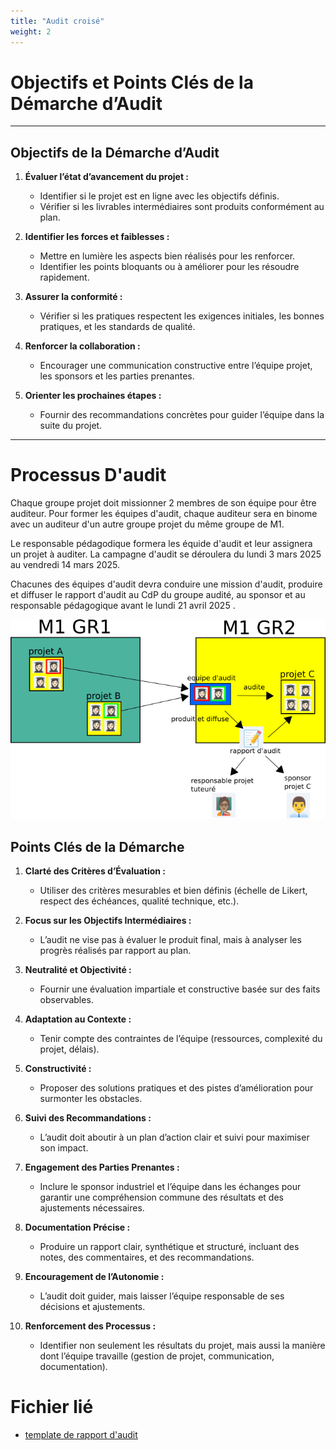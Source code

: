 ```yaml
---
title: "Audit croisé"
weight: 2
---
```


# Objectifs et Points Clés de la Démarche d’Audit

---

## **Objectifs de la Démarche d’Audit**
1. **Évaluer l’état d’avancement du projet :**
   - Identifier si le projet est en ligne avec les objectifs définis.
   - Vérifier si les livrables intermédiaires sont produits conformément au plan.

2. **Identifier les forces et faiblesses :**
   - Mettre en lumière les aspects bien réalisés pour les renforcer.
   - Identifier les points bloquants ou à améliorer pour les résoudre rapidement.

3. **Assurer la conformité :**
   - Vérifier si les pratiques respectent les exigences initiales, les bonnes pratiques, et les standards de qualité.

4. **Renforcer la collaboration :**
   - Encourager une communication constructive entre l’équipe projet, les sponsors et les parties prenantes.

5. **Orienter les prochaines étapes :**
   - Fournir des recommandations concrètes pour guider l’équipe dans la suite du projet.

---


# Processus D'audit

Chaque groupe projet doit missionner 2 membres de son équipe pour être auditeur.
Pour former les équipes d'audit, chaque auditeur sera en binome avec un auditeur d'un autre groupe projet du même groupe de M1.

Le responsable pédagodique formera les équide d'audit et leur assignera un projet à auditer. La campagne d'audit se déroulera du lundi 3 mars 2025 au vendredi 14 mars 2025.

Chacunes des équipes d'audit devra conduire une mission d'audit, produire et diffuser le rapport d'audit au CdP du groupe audité, au sponsor et au responsable pédagogique avant le lundi 21 avril 2025 .

![processus d'audit](/images/audit.png)


## **Points Clés de la Démarche**
1. **Clarté des Critères d’Évaluation :**
   - Utiliser des critères mesurables et bien définis (échelle de Likert, respect des échéances, qualité technique, etc.).

2. **Focus sur les Objectifs Intermédiaires :**
   - L’audit ne vise pas à évaluer le produit final, mais à analyser les progrès réalisés par rapport au plan.

3. **Neutralité et Objectivité :**
   - Fournir une évaluation impartiale et constructive basée sur des faits observables.

4. **Adaptation au Contexte :**
   - Tenir compte des contraintes de l’équipe (ressources, complexité du projet, délais).

5. **Constructivité :**
   - Proposer des solutions pratiques et des pistes d’amélioration pour surmonter les obstacles.

6. **Suivi des Recommandations :**
   - L’audit doit aboutir à un plan d’action clair et suivi pour maximiser son impact.

7. **Engagement des Parties Prenantes :**
   - Inclure le sponsor industriel et l’équipe dans les échanges pour garantir une compréhension commune des résultats et des ajustements nécessaires.

8. **Documentation Précise :**
   - Produire un rapport clair, synthétique et structuré, incluant des notes, des commentaires, et des recommandations.

9. **Encouragement de l’Autonomie :**
   - L’audit doit guider, mais laisser l’équipe responsable de ses décisions et ajustements.

10. **Renforcement des Processus :**
    - Identifier non seulement les résultats du projet, mais aussi la manière dont l’équipe travaille (gestion de projet, communication, documentation).


# Fichier lié

* [template de rapport d'audit](/assets/templates/audit/audit.rtf)

